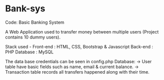 # Bank-sys
Code: Basic Banking System

A Web Application used to transfer money between multiple users (Project contains 10 dummy users). 

Stack used -
Front-end : HTML, CSS, Bootstrap & Javascript 
Back-end : PHP 
Database : MySQL   

The data base credentials can be seen in config.php
Database:
-> User table have basic fields such as name, email & current balance.
-> Transaction table records all transfers happened along with their time.
